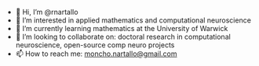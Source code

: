 - 👋 Hi, I’m @rnartallo
- 👀 I’m interested in applied mathematics and computational neuroscience
- 🌱 I’m currently learning mathematics at the University of Warwick
- 💞️ I’m looking to collaborate on: doctoral research in computational neuroscience, open-source comp neuro projects
- 📫 How to reach me: moncho.nartallo@gmail.com
